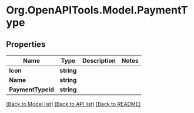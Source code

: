 # Org.OpenAPITools.Model.PaymentType

## Properties

Name | Type | Description | Notes
------------ | ------------- | ------------- | -------------
**Icon** | **string** |  | 
**Name** | **string** |  | 
**PaymentTypeId** | **string** |  | 

[[Back to Model list]](../README.md#documentation-for-models) [[Back to API list]](../README.md#documentation-for-api-endpoints) [[Back to README]](../README.md)

